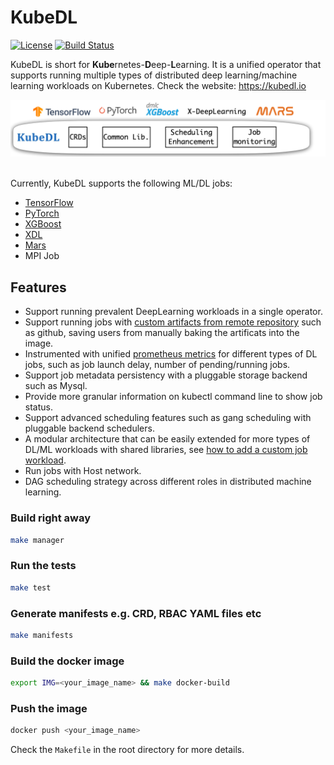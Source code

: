# KubeDL

[![License](https://img.shields.io/badge/license-Apache%202-4EB1BA.svg)](https://www.apache.org/licenses/LICENSE-2.0.html)
[![Build Status](https://travis-ci.com/alibaba/kubedl.svg?branch=master)](https://travis-ci.com/alibaba/kubedl)

KubeDL is short for **Kube**rnetes-**D**eep-**L**earning. It is a unified operator that supports running
multiple types of distributed deep learning/machine learning workloads on Kubernetes. Check the website: https://kubedl.io


<div align="center">
 <img src="docs/img/stack.png" width="700" title="Stack">
</div> <br/>

Currently, KubeDL supports the following ML/DL jobs:

- [TensorFlow](https://github.com/tensorflow/tensorflow)
- [PyTorch](https://github.com/pytorch/pytorch)
- [XGBoost](https://github.com/dmlc/xgboost)
- [XDL](https://github.com/alibaba/x-deeplearning/)
- [Mars](https://github.com/mars-project/mars)
- MPI Job


## Features
- Support running prevalent DeepLearning workloads in a single operator.
- Support running jobs with [custom artifacts from remote repository](./docs/sync_code.md ) such as github, saving users from manually baking the artificats into the image. 
- Instrumented with unified [prometheus metrics](./docs/metrics.md)  for different types of DL jobs, such as job launch delay, number of pending/running jobs.
- Support job metadata persistency with a pluggable storage backend such as Mysql.
- Provide more granular information on kubectl command line to show job status.
- Support advanced scheduling features such as gang scheduling with pluggable backend schedulers.
- A modular architecture that can be easily extended for more types of DL/ML workloads with shared libraries, see [how to add a custom job workload](https://github.com/alibaba/kubedl/blob/master/docs/how-to-add-a-custom-workload.md).
- Run jobs with Host network.
- DAG scheduling strategy across different roles in distributed machine learning.
### Build right away

```bash
make manager
```
### Run the tests

```bash
make test
```
### Generate manifests e.g. CRD, RBAC YAML files etc

```bash
make manifests
```
### Build the docker image

```bash
export IMG=<your_image_name> && make docker-build
```

### Push the image

```bash
docker push <your_image_name>
```

Check the `Makefile` in the root directory for more details.
